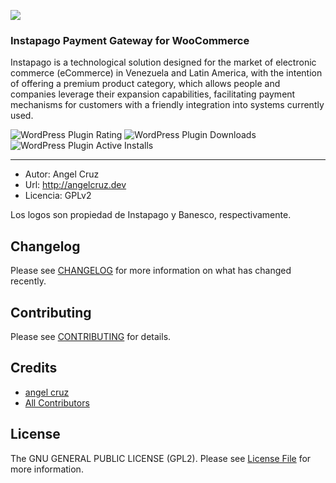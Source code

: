 ![](https://ps.w.org/instapago/assets/banner-772x250.png)

### Instapago Payment Gateway for WooCommerce

Instapago is a technological solution designed for the market of electronic commerce (eCommerce) in Venezuela and Latin America, with the intention of offering a premium product category, which allows people and companies leverage their expansion capabilities, facilitating payment mechanisms for customers with a friendly integration into systems currently used.


![WordPress Plugin Rating](https://img.shields.io/wordpress/plugin/rating/instapago?style=for-the-badge&logo=wordpress)
![WordPress Plugin Downloads](https://img.shields.io/wordpress/plugin/dt/instapago?style=for-the-badge&logo=wordpress)
![WordPress Plugin Active Installs](https://img.shields.io/wordpress/plugin/installs/instapago?style=for-the-badge&logo=wordpress)

---

* Autor: Angel Cruz
* Url: http://angelcruz.dev
* Licencia: GPLv2


Los logos son propiedad de Instapago y Banesco, respectivamente.

## Changelog

Please see [CHANGELOG](CHANGELOG.md) for more information on what has changed recently.

## Contributing

Please see [CONTRIBUTING](.github/CONTRIBUTING.md) for details.

## Credits

- [angel cruz](https://github.com/abr4xas)
- [All Contributors](../../contributors)

## License

The GNU GENERAL PUBLIC LICENSE (GPL2). Please see [License File](LICENSE.txt) for more information.